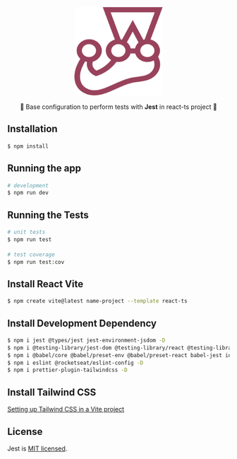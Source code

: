<p align="center">
  <a href="http://nestjs.com/" target="blank"><img src="https://raw.githubusercontent.com/devicons/devicon/master/icons/jest/jest-plain.svg" width="200" alt="Nest Logo" /></a>
</p>


<p align="center">🚧 Base configuration to perform tests with <b>Jest</b> in react-ts project 🚧</p>

## Installation

```bash
$ npm install
```

## Running the app

```bash
# development
$ npm run dev
```

## Running the Tests

```bash
# unit tests
$ npm run test

# test coverage
$ npm run test:cov
```

## Install React Vite
```bash
$ npm create vite@latest name-project --template react-ts
```

## Install Development Dependency
```bash
$ npm i jest @types/jest jest-environment-jsdom -D
$ npm i @testing-library/jest-dom @testing-library/react @testing-library/user-event -D
$ npm i @babel/core @babel/preset-env @babel/preset-react babel-jest identity-obj-proxy jest-environment-jsdom -D
$ npm i eslint @rocketseat/eslint-config -D
$ npm i prettier-plugin-tailwindcss -D
```

## Install Tailwind CSS
<p>
  <a href="https://tailwindcss.com/docs/guides/vite" target="_blank">Setting up Tailwind CSS in a Vite project</a>
</p>

## License

Jest is [MIT licensed](LICENSE).
